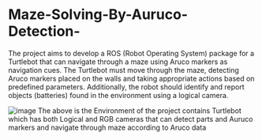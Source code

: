 # Maze-Solving-By-Auruco-Detection-
The project aims to develop a ROS (Robot Operating System) package for a Turtlebot that can navigate through a maze using Aruco markers as navigation cues. The Turtlebot must move through the maze, detecting Aruco markers placed on the walls and taking appropriate actions based on predefined parameters. Additionally, the robot should identify and report objects (batteries) found in the environment using a logical camera.

![image](https://github.com/saidineshgelam/Maze-solving-by-Auruco-Detection-/assets/144295692/95568f51-4dcb-4923-897a-98a86b96cd62)
The above is the Environment of the project contains Turtlebot which has both Logical and RGB cameras that can detect parts and Auruco markers and navigate through maze according to Aruco data
